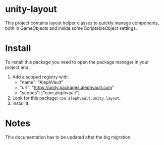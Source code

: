 # unity-layout
This project contains layout helper classes to quickly manage components, both in GameObjects and inside some ScriptableObject settings.

# Install
To install this package you need to open the package manager in your project and:

  1. Add a scoped registry with:
     - "name": "AlephVault"
     - "url": "https://unity.packages.alephvault.com"
     - "scopes": ["com.alephvault"]
  2. Look for this package: `com.alephvault.unity.layout`.
  3. Install it.

# Notes
This documentation has to be updated after the big migration.
